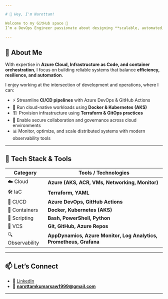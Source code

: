 ```yaml
---

# 👋 Hey, I'm Narottam!

Welcome to my GitHub space 🚀
I’m a DevOps Engineer passionate about designing **scalable, automated, and secure cloud solutions** that empower businesses to move faster with confidence.

---
```


## 🌟 About Me

With expertise in **Azure Cloud, Infrastructure as Code, and container orchestration**, I focus on building reliable systems that balance **efficiency, resilience, and automation**.

I enjoy working at the intersection of development and operations, where I can:

* ⚡ Streamline **CI/CD pipelines** with Azure DevOps & GitHub Actions
* 🐳 Run cloud-native workloads using **Docker & Kubernetes (AKS)**
* 🏗️ Provision infrastructure using **Terraform & GitOps practices**
* 🔐 Enable secure collaboration and governance across cloud environments
* 📊 Monitor, optimize, and scale distributed systems with modern observability tools

---

## 🔧 Tech Stack & Tools

| Category         | Tools / Technologies                                               |
| ---------------- | ------------------------------------------------------------------ |
| ☁️ Cloud         | **Azure (AKS, ACR, VMs, Networking, Monitor)**                     |
| 🛠️ IaC          | **Terraform, YAML**                                                |
| 🔁 CI/CD         | **Azure DevOps, GitHub Actions**                                   |
| 🐳 Containers    | **Docker, Kubernetes (AKS)**                                       |
| 🧰 Scripting     | **Bash, PowerShell, Python**                                       |
| 📁 VCS           | **Git, GitHub, Azure Repos**                                       |
| 🔍 Observability | **AppDynamics, Azure Monitor, Log Analytics, Prometheus, Grafana** |

---

## 📫 Let’s Connect

* 🔗 [LinkedIn](https://www.linkedin.com/in/narottam-kumar-saw/)
* 📧 **[narottamkumarsaw1999@gmail.com](mailto:narottamkumarsaw1999@gmail.com)**

---
